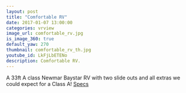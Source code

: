 ```yaml
---
layout: post
title: "Comfortable RV"
date: 2017-01-07 13:00:00
categories: vrview
image_url: comfortable_rv.jpg
is_image_360: true
default_yaw: 270
thumbnail: comfortable_rv_th.jpg
youtube_id: LkFjLbETENo
description: Comfortable RV.
---
```

A 33ft A class Newmar Baystar RV with two slide outs and all extras we could expect for a Class A!
[Specs](http://www.sharemycoachsonoma.com/Vehicle-Rental/30-33ft%20Newmar%20Baystar.aspx#InteriorPhotos)
